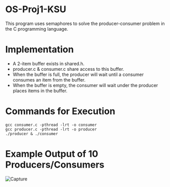 # OS-Proj1-KSU
This program uses semaphores to solve the producer-consumer problem in the C programming language.

# Implementation
* A 2-item buffer exists in shared.h.
* producer.c & consumer.c share access to this buffer.
* When the buffer is full, the producer will wait until a consumer consumes an item from the buffer.
* When the buffer is empty, the consumer will wait under the producer places items in the buffer.

# Commands for Execution
``` 
gcc consumer.c -pthread -lrt -o consumer
gcc producer.c -pthread -lrt -o producer
./producer & ./consumer
```

# Example Output of 10 Producers/Consumers
![Capture](https://user-images.githubusercontent.com/60279886/162364284-01bee468-6f4d-448b-91b3-ea7d9482d1f2.PNG)


